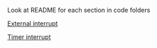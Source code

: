 Look at README for each section in code folders

[External interrupt](.//Interrupt_int0/README.md)

[Timer interrupt](./timer_interrupt/README.md)
